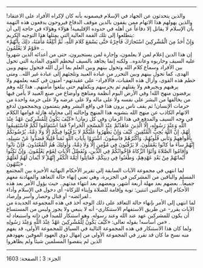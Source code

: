 ------------------------------------------------------------------------

والذين يتحدثون عن الجهاد في الإسلام فيصمونه بأنه كان لإكراه الأفراد على
الاعتقاد! والذين يهولهم هذا الاتهام ممن يقفون بالدين موقف الدفاع فيروحون
يدفعون هذه التهمة بأن الإسلام لا يقاتل إلا دفاعاً عن أهله في حدوده
الإقليمية! هؤلاء وهؤلاء في حاجة إلى أن يتطلعوا إلى تلك القمة العالية
التي يمثلها هذا التوجيه الكريم:  
«وَإِنْ أَحَدٌ مِنَ الْمُشْرِكِينَ اسْتَجارَكَ فَأَجِرْهُ حَتَّى يَسْمَعَ كَلامَ اللَّهِ، ثُمَّ أَبْلِغْهُ مَأْمَنَهُ،
ذلِكَ بِأَنَّهُمْ قَوْمٌ لا يَعْلَمُونَ» ..  
إن هذا الدين إعلام لمن لا يعلمون، وإجارة لمن يستجيرون، حتى من أعدائه
الذين شهروا عليه السيف وحاربوه وعاندوه.. ولكنه إنما يجاهد بالسيف ليحطم
القوى المادية التي تحول بين الأفراد وسماع كلام الله وتحول بينهم وبين
العلم بما أنزل الله فتحول بينهم وبين الهدى، كما تحول بينهم وبين التحرر
من عبادة العبيد وتلجئهم إلى عبادة غير الله.. ومتى حطم هذه القوى، وأزال
هذه العقبات، فالأفراد- على عقيدتهم- آمنون في كنفه يعلمهم ولا يرهبهم
ويجيرهم ولا يقتلهم ثم يحرسهم ويكفلهم حتى يبلغوا مأمنهم.. هذا كله وهم
يرفضون منهج الله! وفي الأرض اليوم أنظمة ومناهج وأوضاع من صنع العبيد لا
يأمن فيها من يخالفها من البشر على نفسه ولا على ماله ولا على عرضه ولا على
حرمة واحدة من حرمات الإنسان! ثم يقف ناس يرون هذا في واقع البشر وهم
يتمتمون ويجمجمون لدفع الاتهام الكاذب عن منهج الله بتشويه هذا المنهج
وإحالته إلى محاولة هازلة قوامها الكلام في وجه السيف والمدفع في هذا
الزمان وفي كل زمان! «كَيْفَ يَكُونُ لِلْمُشْرِكِينَ عَهْدٌ عِنْدَ اللَّهِ وَعِنْدَ رَسُولِهِ، إِلَّا
الَّذِينَ عاهَدْتُمْ عِنْدَ الْمَسْجِدِ الْحَرامِ؟ فَمَا اسْتَقامُوا لَكُمْ فَاسْتَقِيمُوا لَهُمْ، إِنَّ اللَّهَ
يُحِبُّ الْمُتَّقِينَ. كَيْفَ وَإِنْ يَظْهَرُوا عَلَيْكُمْ لا يَرْقُبُوا فِيكُمْ إِلًّا وَلا ذِمَّةً، يُرْضُونَكُمْ
بِأَفْواهِهِمْ وَتَأْبى قُلُوبُهُمْ، وَأَكْثَرُهُمْ فاسِقُونَ. اشْتَرَوْا بِآياتِ اللَّهِ ثَمَناً قَلِيلًا
فَصَدُّوا عَنْ سَبِيلِهِ، إِنَّهُمْ ساءَ ما كانُوا يَعْمَلُونَ. لا يَرْقُبُونَ فِي مُؤْمِنٍ إِلًّا وَلا ذِمَّةً،
وَأُولئِكَ هُمُ الْمُعْتَدُونَ. فَإِنْ تابُوا وَأَقامُوا الصَّلاةَ وَآتَوُا الزَّكاةَ فَإِخْوانُكُمْ فِي
الدِّينِ، وَنُفَصِّلُ الْآياتِ لِقَوْمٍ يَعْلَمُونَ. وَإِنْ نَكَثُوا أَيْمانَهُمْ مِنْ بَعْدِ عَهْدِهِمْ، وَطَعَنُوا
فِي دِينِكُمْ، فَقاتِلُوا أَئِمَّةَ الْكُفْرِ إِنَّهُمْ لا أَيْمانَ لَهُمْ لَعَلَّهُمْ يَنْتَهُونَ» .  
لما انتهى في مجموعة الآيات السابقة إلى تقرير الأحكام النهائية الأخيرة
بين المجتمع المسلم والباقين من المشركين في الجزيرة، وهي تعني إنهاء حالة
التعاهد والمهادنة معهم جميعاً.. بعضهم بعد مهلة أربعة أشهر، وبعضهم بعد
انتهاء مدتهم.. حيث يؤول الأمر بعد هذه الأحكام إلى حالتين اثنتين: توبة
وإقامة للصلاة وإيتاء للزكاة- أي دخول في الإسلام وأداء لفرائضه- أو قتال
وحصار وأسر وإرصاد..  
لما انتهى إلى الأمر بإنهاء حالة التعاقد على ذلك الوجه أخذ في هذه
المجموعة الجديدة من الآيات يقرر- عن طريق الاستفهام الاستنكاري- أنه لا
ينبغي ولا يجوز وليس من المستساغ أن يكون للمشركين عهد عند الله وعند
رسوله. وهو استنكار للمبدأ في ذاته واستبعاد له من أساسه! بقوله تعالى:
«كَيْفَ يَكُونُ لِلْمُشْرِكِينَ عَهْدٌ عِنْدَ اللَّهِ وَعِنْدَ رَسُولِهِ» .  
ولما كان هذا الاستنكار في هذه المجموعة التالية في السياق للمجموعة
الأولى، قد يفهم منه نسخ ما كان قد تقرر في المجموعة الأولى من إمهال ذوي
العهود الموفين بعهودهم الذين لم ينقصوا المسلمين شيئاً ولم يظاهروا

------------------------------------------------------------------------

الجزء: 3 ¦ الصفحة: 1603
